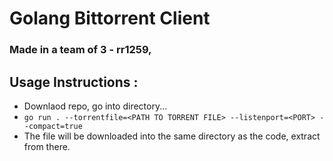 # Golang Bittorrent Client
### Made in a team of 3 - rr1259, 

## Usage Instructions : 
- Downlaod repo, go into directory...
- `go run . --torrentfile=<PATH TO TORRENT FILE> --listenport=<PORT> --compact=true`
- The file will be downloaded into the same directory as the code, extract from there.